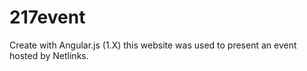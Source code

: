 # 217event

Create with Angular.js (1.X) this website was used to present an event hosted by Netlinks.
